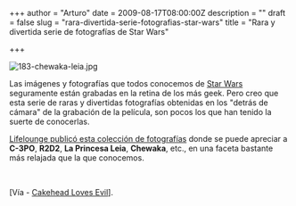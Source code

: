 +++
author = "Arturo"
date = 2009-08-17T08:00:00Z
description = ""
draft = false
slug = "rara-divertida-serie-fotografias-star-wars"
title = "Rara y divertida serie de fotografías de Star Wars"

+++

<img src="http://geeksan.com/wp-content/uploads/import/183-chewaka-leia.jpg" alt="183-chewaka-leia.jpg" />

<p>Las imágenes y fotografías que todos conocemos de <a href="http://es.wikipedia.org/wiki/Star_Wars">Star Wars</a> seguramente están grabadas en la retina de los más geek. Pero creo que esta serie de raras y divertidas fotografías obtenidas en los "detrás de cámara" de la grabación de la película, son pocos los que han tenido la suerte de conocerlas.</p>

<p><a href="http://www.lifelounge.com/gallery/detail.aspx?id=10079&amp;page=0">Lifelounge  publicó esta colección de fotografías</a> donde se puede apreciar a <strong>C-3PO</strong>, <strong>R2D2</strong>, <strong>La Princesa Leia</strong>, <strong>Chewaka</strong>, etc., en una faceta bastante más relajada que la que conocemos.</p><br />

[Vía - <a href="http://cakeheadlovesevil.wordpress.com/2009/08/14/rare-star-wars-photographs/">Cakehead Loves Evil</a>].